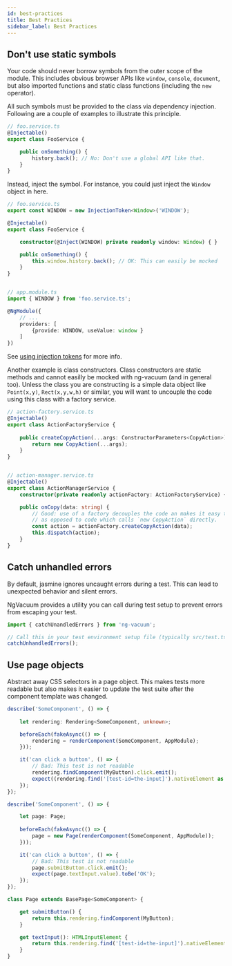 ```yaml
---
id: best-practices
title: Best Practices
sidebar_label: Best Practices
---
```


## Don't use static symbols

Your code should never borrow symbols from the outer scope of the module. This includes obvious browser APIs like `window`, `console`, `document`, but also imported functions and static class functions (including the `new` operator).

All such symbols must be provided to the class via dependency injection. Following are a couple of examples to illustrate this principle.

```ts
// foo.service.ts
@Injectable()
export class FooService {

    public onSomething() {
        history.back(); // No: Don't use a global API like that.
    }
}
```

Instead, inject the symbol. For instance, you could just inject the `Window` object in here.

```ts
// foo.service.ts
export const WINDOW = new InjectionToken<Window>('WINDOW');

@Injectable()
export class FooService {

    constructor(@Inject(WINDOW) private readonly window: Window) { }

    public onSomething() {
        this.window.history.back(); // OK: This can easily be mocked
    }
}


// app.module.ts
import { WINDOW } from 'foo.service.ts';

@NgModule({
    // ...
    providers: [
        {provide: WINDOW, useValue: window }
    ]
})
```

See [using injection tokens](./injection-tokens) for more info.

Another example is class constructors. Class constructors are static methods and cannot easilly be mocked with ng-vacuum (and in general too). Unless the class you are constructing is a simple data object like `Point(x,y)`, `Rect(x,y,w,h)` or similar, you will want to uncouple the code using this class with a factory service.

```ts
// action-factory.service.ts
@Injectable()
export class ActionFactoryService {
    
    public createCopyAction(...args: ConstructorParameters<CopyAction>) {
        return new CopyAction(...args);
    }
}


// action-manager.service.ts
@Injectable()
export class ActionManagerService {
    constructor(private readonly actionFactory: ActionFactoryService) { }

    public onCopy(data: string) {
        // Good: use of a factory decouples the code an makes it easy to test
        // as opposed to code which calls `new CopyAction` directly.
        const action = actionFactory.createCopyAction(data);
        this.dispatch(action);
    }
}
```

## Catch unhandled errors

By default, jasmine ignores uncaught errors during a test. This can lead to unexpected behavior and silent errors.

NgVacuum provides a utility you can call during test setup to prevent errors from escaping your test.

```ts
import { catchUnandledErrors } from 'ng-vacuum';

// Call this in your test environment setup file (typically src/test.ts)
catchUnhandledErrors();
```

## Use page objects

Abstract away CSS selectors in a page object. This makes tests more readable but also makes it easier to update the test suite after the component template was changed.

```ts
describe('SomeComponent', () => {
    
    let rendering: Rendering<SomeComponent, unknown>;

    beforeEach(fakeAsync(() => {
        rendering = renderComponent(SomeComponent, AppModule);
    }));

    it('can click a button', () => {
        // Bad: This test is not readable
        rendering.findComponent(MyButton).click.emit();
        expect((rendering.find('[test-id=the-input]').nativeElement as HTMLInputElement).value).toBe('OK');
    });
});
```

```ts
describe('SomeComponent', () => {

    let page: Page;
    
    beforeEach(fakeAsync(() => {
        page = new Page(renderComponent(SomeComponent, AppModule));
    }));

    it('can click a button', () => {
        // Bad: This test is not readable
        page.submitButton.click.emit();
        expect(page.textInput.value).toBe('OK');
    });
});

class Page extends BasePage<SomeComponent> {

    get submitButton() {
        return this.rendering.findComponent(MyButton);
    }

    get textInput(): HTMLInputElement {
        return this.rendering.find('[test-id=the-input]').nativeElement;
    }
}
```
